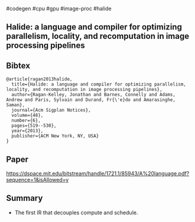 #codegen #cpu #gpu #image-proc #halide

## Halide: a language and compiler for optimizing parallelism, locality, and recomputation in image processing pipelines

## Bibtex
```
@article{ragan2013halide,
  title={Halide: a language and compiler for optimizing parallelism, locality, and recomputation in image processing pipelines},
  author={Ragan-Kelley, Jonathan and Barnes, Connelly and Adams, Andrew and Paris, Sylvain and Durand, Fr{\'e}do and Amarasinghe, Saman},
  journal={Acm Sigplan Notices},
  volume={48},
  number={6},
  pages={519--530},
  year={2013},
  publisher={ACM New York, NY, USA}
}
```

## Paper
https://dspace.mit.edu/bitstream/handle/1721.1/85943/A%20language.pdf?sequence=1&isAllowed=y

## Summary
- The first IR that decouples compute and schedule.
